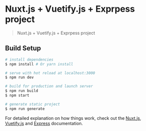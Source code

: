 # Nuxt.js + Vuetify.js + Exprpess project

> Nuxt.js + Vuetify.js + Exprpess project

## Build Setup

``` bash
# install dependencies
$ npm install # Or yarn install

# serve with hot reload at localhost:3000
$ npm run dev

# build for production and launch server
$ npm run build
$ npm start

# generate static project
$ npm run generate
```

For detailed explanation on how things work, check out the [Nuxt.js](https://github.com/nuxt/nuxt.js), [Vuetify.js](https://vuetifyjs.com/) and [Express](https://expressjs.com/) documentation.
